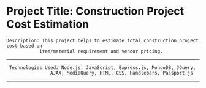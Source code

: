 # Project Title: Construction Project Cost Estimation

    Description: This project helps to estimate total construction project cost based on 
                item/material requirement and vendor pricing.
    
    
 ----

     Technologies Used: Node.js, JavaScript, Express.js, MongoDB, JQuery, 
                    AJAX, MediaQuery, HTML, CSS, Handlebars, Passport.js

----

